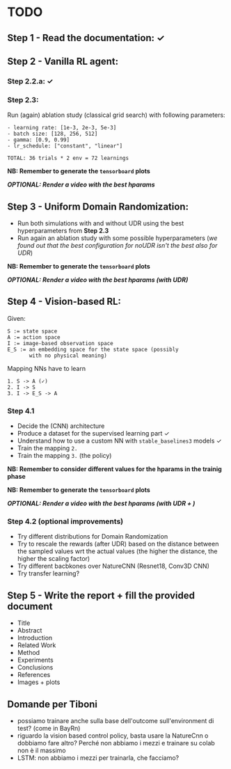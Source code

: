# TODO

## Step 1 - Read the documentation: ✓

## Step 2 - Vanilla RL agent:

### Step 2.2.a: ✓

### Step 2.3:

Run (again) ablation study (classical grid search) with following parameters:

    - learning rate: [1e-3, 2e-3, 5e-3]
    - batch size: [128, 256, 512]
    - gamma: [0.9, 0.99]
    - lr_schedule: ["constant", "linear"]

    TOTAL: 36 trials * 2 env = 72 learnings

**NB: Remember to generate the `tensorboard` plots**

**_OPTIONAL: Render a video with the best hparams_**

## Step 3 - Uniform Domain Randomization: 

 - Run both simulations with and without UDR using the best hyperparameters from **Step 2.3**
 - Run again an ablation study with some possible hyperparameters (_we found out that the best configuration for noUDR isn't the best also for UDR_)

**NB: Remember to generate the `tensorboard` plots**

**_OPTIONAL: Render a video with the best hparams (with UDR)_**

## Step 4 - Vision-based RL:
Given:

    S := state space
    A := action space
    I := image-based observation space
    E_S := an embedding space for the state space (possibly 
           with no physical meaning)

Mapping NNs have to learn

    1. S -> A (✓)
    2. I -> S
    3. I -> E_S -> A

### Step 4.1

 - Decide the (CNN) architecture
 - Produce a dataset for the supervised learning part ✓
 - Understand how to use a custom NN with `stable_baselines3` models ✓
 - Train the mapping ``2.``
 - Train the mapping ``3.`` (the policy)

**NB: Remember to consider different values for the hparams in the trainig phase**

**NB: Remember to generate the `tensorboard` plots**

**_OPTIONAL: Render a video with the best hparams (with UDR + )_**

### Step 4.2 (optional improvements)

 - Try different distributions for Domain Randomization
 - Try to rescale the rewards (after UDR) based on the distance between the sampled values wrt the actual values (the higher the distance, the higher the scaling factor)
 - Try different bacbkones over NatureCNN (Resnet18, Conv3D CNN)
  - Try transfer learning?

## Step 5 - Write the report + fill the provided document

 - Title
 - Abstract
 - Introduction
 - Related Work
 - Method
 - Experiments
 - Conclusions
 - References
 - Images + plots



## Domande per Tiboni

 - possiamo trainare anche sulla base dell'outcome sull'environment di test? (come in BayRn)
 - riguardo la vision based control policy, basta usare la NatureCnn o dobbiamo fare altro? Perché non abbiamo i mezzi e trainare su colab non è il massimo
 - LSTM: non abbiamo i mezzi per trainarla, che facciamo?